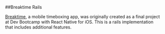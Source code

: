 ##Breaktime Rails

[Breaktime](https://github.com/oanhcodes/breaktime-react-native), a mobile timeboxing app, was originally created as a final project at Dev Bootcamp with React Native for iOS. This is a rails implementation that includes additional features.